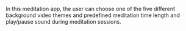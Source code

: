 In this meditation app, the user can choose one of the five different background video themes and predefined meditation time length and play/pause sound during meditation sessions.
